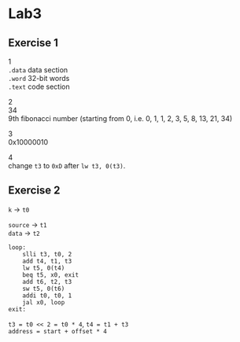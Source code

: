 # Lab3

## Exercise 1

1  
`.data` data section  
`.word` 32-bit words  
`.text` code section

2  
34  
9th fibonacci number (starting from 0, i.e. 0, 1, 1, 2, 3, 5, 8, 13, 21, 34)

3  
0x10000010

4  
change `t3` to `0xD` after `lw t3, 0(t3)`.

## Exercise 2

`k` -> `t0`

`source` -> `t1`  
`data` -> `t2`

```
loop:
	slli t3, t0, 2
	add t4, t1, t3
	lw t5, 0(t4)
	beq t5, x0, exit
	add t6, t2, t3
	sw t5, 0(t6)
	addi t0, t0, 1
	jal x0, loop
exit:
```

`t3 = t0 << 2 = t0 * 4`, `t4 = t1 + t3`  
`address = start + offset * 4`
